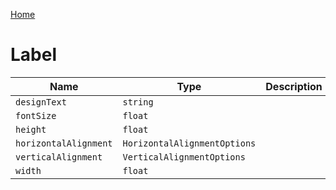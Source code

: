 [Home](https://wnp78.github.io/Sr2Xml/)

# Label


|Name|Type|Description|
|--|--|--|
|`designText`|`string`||
|`fontSize`|`float`||
|`height`|`float`||
|`horizontalAlignment`|`HorizontalAlignmentOptions`||
|`verticalAlignment`|`VerticalAlignmentOptions`||
|`width`|`float`||


